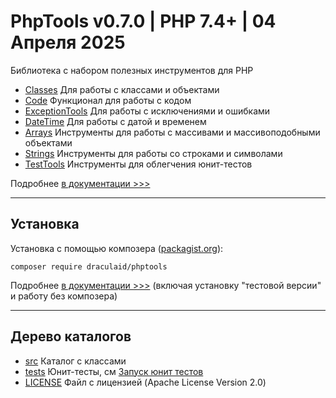 # PhpTools v0.7.0 | PHP 7.4+ | 04 Апреля 2025

Библиотека с набором полезных инструментов для PHP

* [Classes](src/Classes) Для работы с классами и объектами
* [Code](src/Code) Функционал для работы с кодом
* [ExceptionTools](src/ExceptionTools) Для работы с исключениями и ошибками
* [DateTime](src/DateTime) Для работы с датой и временем
* [Arrays](src/Arrays) Инструменты для работы с массивами и массивоподобными объектами
* [Strings](src/Strings) Инструменты для работы со строками и символами
* [TestTools](src/TestTools) Инструменты для облегчения юнит-тестов

Подробнее [в документации >>>](Documentation-ru/README.md)

---

## Установка

Установка с помощью композера ([packagist.org](https://packagist.org/packages/draculaid/phptools)):

```shell
composer require draculaid/phptools
```

Подробнее [в документации >>>](Documentation-ru/install.md) (включая установку "тестовой версии" и работу без композера)

---

## Дерево каталогов

* [src](/src) Каталог с классами
* [tests](/tests) Юнит-тесты, см [Запуск юнит тестов](/tests/README.md)
* [LICENSE](LICENSE) Файл с лицензией (Apache License Version 2.0)
